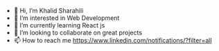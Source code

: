 - 👋 Hi, I’m Khalid Sharahili
- 👀 I’m interested in Web Development
- 🌱 I’m currently learning React js
- 💞️ I’m looking to collaborate on great projects
- 📫 How to reach me https://www.linkedin.com/notifications/?filter=all

<!---
kaledhub/kaledhub is a ✨ special ✨ repository because its `README.md` (this file) appears on your GitHub profile.
You can click the Preview link to take a look at your changes.
--->
